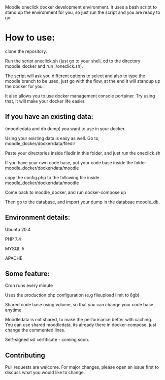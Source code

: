 Moodle oneclick docker development environment. It uses a bash script to stand up the environment for you, so just run the script and you are ready to go.

# How to use:
clone the repository.

Run the script oneclick.sh (just go to your shell, cd to the directory moodle_docker and run ./oneclick.sh).

The script will ask you different options to select and also to type the moodle branch to be used, just go with the flow, at the end it will standup up the docker for you.

It also allows you to use docker management console portainer. Try using that, it will make your docker life easier.

## If you have an existing data:
(moodledata and db dump) you want to use in your docker.

Using your existing data is easy as well. Go to, moodle_docker/docker/data/filedir

Paste your directories inside filedir in this folder, and just run the oneclick.sh

If you have your own code base, put your code base inside the folder moodle_docker/docker/data/moodle

copy the config.php to the following file inside moodle_docker/docker/data/moodle

Come back to moodle_docker, and run docker-compose up

Then go to the database, and import your dump in the databsae moodle_db.


## Environment details:
Ubuntu 20.4

PHP 7.4

MYSQL 5

APACHE

## Some feature:
Cron runs every minute

Uses the production php configuration (e.g fileupload limit to 8gb)

Shared code base using volume, so that you can change your code base anytime.

Moodledata is not shared, to make the performance better with caching. You can use shared moodledata, its already there in docker-compose, just change the commented lines.

Self-signed ssl certificate - coming soon.

## Contributing
Pull requests are welcome. For major changes, please open an issue first to discuss what you would like to change.
